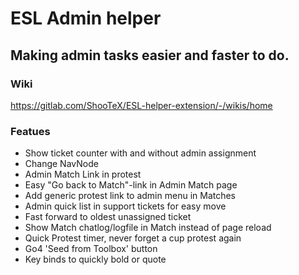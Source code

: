 # ESL Admin helper
## Making admin tasks easier and faster to do.

### Wiki
https://gitlab.com/ShooTeX/ESL-helper-extension/-/wikis/home

### Featues
- Show ticket counter with and without admin assignment
- Change NavNode
- Admin Match Link in protest
- Easy "Go back to Match"-link in Admin Match page
- Add generic protest link to admin menu in Matches
- Admin quick list in support tickets for easy move
- Fast forward to oldest unassigned ticket
- Show Match chatlog/logfile in Match instead of page reload
- Quick Protest timer, never forget a cup protest again
- Go4 'Seed from Toolbox' button
- Key binds to quickly bold or quote
